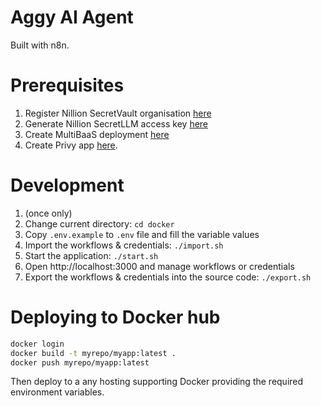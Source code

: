 # Aggy AI Agent

Built with n8n.

# Prerequisites

1. Register Nillion SecretVault organisation [here](https://sv-sda-registration.replit.app)
2. Generate Nillion SecretLLM access key [here](https://docs.nillion.com/build/secretLLM/access)
3. Create MultiBaaS deployment [here](https://console.curvegrid.com/)
4. Create Privy app [here](https://dashboard.privy.io/apps).

# Development

1. (once only)
  1. Change current directory: `cd docker`
  1. Copy `.env.example` to `.env` file and fill the variable values
  1. Import the workflows & credentials: `./import.sh`
1. Start the application: `./start.sh`
1. Open http://localhost:3000 and manage workflows or credentials
1. Export the workflows & credentials into the source code: `./export.sh`

# Deploying to Docker hub

```sh
docker login
docker build -t myrepo/myapp:latest .
docker push myrepo/myapp:latest
```

Then deploy to a any hosting supporting Docker providing the required environment variables.